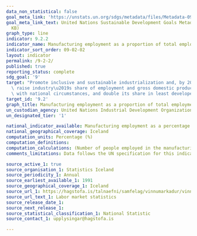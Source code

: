 ```yaml
---
data_non_statistical: false
goal_meta_link: 'https://unstats.un.org/sdgs/metadata/files/Metadata-09-02-02.pdf '
goal_meta_link_text: United Nations Sustainable Development Goals Metadata (PDF 323
  KB)
graph_type: line
indicator: 9.2.2
indicator_name: Manufacturing employment as a proportion of total employment
indicator_sort_order: 09-02-02
layout: indicator
permalink: /9-2-2/
published: true
reporting_status: complete
sdg_goal: '9'
target: "Promote inclusive and sustainable industrialization and, by 2030, significantly\
  \ raise industry\u2019s share of employment and gross domestic product, in line\
  \ with national circumstances, and double its share in least developed countries"
target_id: '9.2'
graph_title: Manufacturing employment as a proportion of total employment
un_custodian_agency: United Nations Industrial Development Organization (UNIDO)
un_designated_tier: '1'

national_indicator_available: Manufacturing employment as a percentage of total employment
national_geographical_coverage: Iceland
computation_units: Percentage (%)
computation_definitions: 
computation_calculations: (Number of people employed in the manufacturing sector / Number of people in employment) * 100
comments_limitations: Data follows the UN specification for this indicator. This indicator has been identified in collaboration with topic experts.

source_active_1: true
source_organisation_1: Statistics Iceland
source_periodicity_1: Annual
source_earliest_available_1: 1991
source_geographical_coverage_1: Iceland
source_url_1: https://hagstofa.is/talnaefni/samfelag/vinnumarkadur/vinnumarkadsrannsokn/
source_url_text_1: Labor market statistics
source_release_date_1: 
source_next_release_1: 
source_statistical_classification_1: National Statistic
source_contact_1: upplysingar@hagstofa.is

---
```

